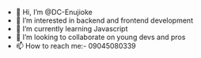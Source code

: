 - 👋 Hi, I’m @DC-Enujioke
- 👀 I’m interested in backend and frontend development
- 🌱 I’m currently learning Javascript
- 💞️ I’m looking to collaborate on young devs and pros
- 📫 How to reach me:- 09045080339

<!---
DC-Enujioke/DC-Enujioke is a ✨ special ✨ repository because its `README.md` (this file) appears on your GitHub profile.
You can click the Preview link to take a look at your changes.
--->
